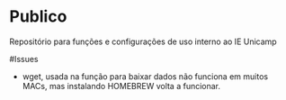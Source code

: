 ﻿# Publico
Repositório para funções e configurações de uso interno ao IE Unicamp


#Issues
* wget, usada na função para baixar dados não funciona em muitos MACs, mas instalando HOMEBREW volta a funcionar.